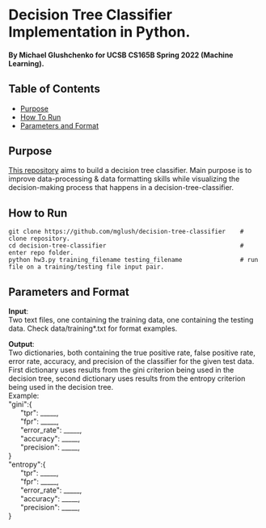 # Decision Tree Classifier Implementation in Python.
#### By Michael Glushchenko for UCSB CS165B Spring 2022 (Machine Learning).

## Table of Contents
* [Purpose](https://github.com/mglush/three-class-classifier/blob/main/README.md#purpose)
* [How To Run](https://github.com/mglush/three-class-classifier/blob/main/README.md#how-to-run)
* [Parameters and Format](https://github.com/mglush/three-class-classifier/blob/main/README.md#parameters-and-format)

## Purpose
[This repository](https://github.com/mglush/three-class-classifier) aims to build a decision tree classifier. Main purpose is to improve data-processing & data formatting skills while visualizing the decision-making process that happens in a decision-tree-classifier.

## How to Run
~~~
git clone https://github.com/mglush/decision-tree-classifier    # clone repository.
cd decision-tree-classifier                                     # enter repo folder.
python hw3.py training_filename testing_filename                # run file on a training/testing file input pair.
~~~

## Parameters and Format
**Input**:\
Two text files, one containing the training data, one containing the testing data. Check data/training*.txt for format examples.

**Output**:\
Two dictionaries, both containing the true positive rate,  false positive rate, error rate, accuracy, and precision of the classifier for the given test data. First dictionary uses results from the gini criterion being used in the decision tree, second dictionary uses results from the entropy criterion being used in the decision tree.\
Example:\
"gini":{\
&nbsp;&nbsp;&nbsp;&nbsp;&nbsp;&nbsp;"tpr": _____,\
&nbsp;&nbsp;&nbsp;&nbsp;&nbsp;&nbsp;"fpr": _____,\
&nbsp;&nbsp;&nbsp;&nbsp;&nbsp;&nbsp;"error_rate": _____,\
&nbsp;&nbsp;&nbsp;&nbsp;&nbsp;&nbsp;"accuracy": _____,\
&nbsp;&nbsp;&nbsp;&nbsp;&nbsp;&nbsp;"precision": _____,\
}\
"entropy":{\
&nbsp;&nbsp;&nbsp;&nbsp;&nbsp;&nbsp;"tpr": _____,\
&nbsp;&nbsp;&nbsp;&nbsp;&nbsp;&nbsp;"fpr": _____,\
&nbsp;&nbsp;&nbsp;&nbsp;&nbsp;&nbsp;"error_rate": _____,\
&nbsp;&nbsp;&nbsp;&nbsp;&nbsp;&nbsp;"accuracy": _____,\
&nbsp;&nbsp;&nbsp;&nbsp;&nbsp;&nbsp;"precision": _____,\
}

